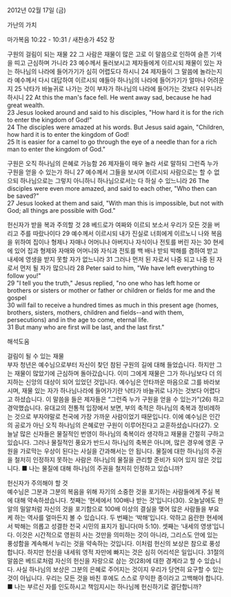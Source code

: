 2012년 02월 17일 (금)

가난의 가치



마가복음 10:22 - 10:31 / 새찬송가 452 장


구원의 걸림이 되는 재물
22 그 사람은 재물이 많은 고로 이 말씀으로 인하여 슬픈 기색을 띠고 근심하며 가니라 23 예수께서 둘러보시고 제자들에게 이르시되 재물이 있는 자는 하나님의 나라에 들어가기가 심히 어렵도다 하시니 24 제자들이 그 말씀에 놀라는지라 예수께서 다시 대답하여 이르시되 얘들아 하나님의 나라에 들어가기가 얼마나 어려운지 25 낙타가 바늘귀로 나가는 것이 부자가 하나님의 나라에 들어가는 것보다 쉬우니라 하시니
22 At this the man's face fell. He went away sad, because he had great wealth.   
23 Jesus looked around and said to his disciples, "How hard it is for the rich to enter the kingdom of God!"   
24 The disciples were amazed at his words. But Jesus said again, "Children, how hard it is to enter the kingdom of God!   
25 It is easier for a camel to go through the eye of a needle than for a rich man to enter the kingdom of God."  

구원은 오직 하나님의 은혜로 가능함
26 제자들이 매우 놀라 서로 말하되 그런즉 누가 구원을 얻을 수 있는가 하니 27 예수께서 그들을 보시며 이르시되 사람으로는 할 수 없으되 하나님으로는 그렇지 아니하니 하나님으로서는 다 하실 수 있느니라
26 The disciples were even more amazed, and said to each other, "Who then can be saved?"   
27 Jesus looked at them and said, "With man this is impossible, but not with God; all things are possible with God."   

헌신자가 받을 복과 주의할 것
28 베드로가 여짜와 이르되 보소서 우리가 모든 것을 버리고 주를 따랐나이다 29 예수께서 이르시되 내가 진실로 너희에게 이르노니 나와 복음을 위하여 집이나 형제나 자매나 어머니나 아버지나 자식이나 전토를 버린 자는 30 현세에 있어 집과 형제와 자매와 어머니와 자식과 전토를 백 배나 받되 박해를 겸하여 받고 내세에 영생을 받지 못할 자가 없느니라 31 그러나 먼저 된 자로서 나중 되고 나중 된 자로서 먼저 될 자가 많으니라
28 Peter said to him, "We have left everything to follow you!"   
29 "I tell you the truth," Jesus replied, "no one who has left home or brothers or sisters or mother or father or children or fields for me and the gospel   
30 will fail to receive a hundred times as much in this present age (homes, brothers, sisters, mothers, children and fields--and with them, persecutions) and in the age to come, eternal life.   
31 But many who are first will be last, and the last first."

해석도움





걸림이 될 수 있는 재물  
부자 청년은 예수님으로부터 자신이 찾던 참된 구원의 길에 대해 들었습니다. 하지만 그는 재물이 많았기에 근심하며 돌아갔습니다. 이미 그에게 재물은 그가 하나님보다 더 의지하는 신앙의 대상이 되어 있었던 것입니다. 예수님은 안타까운 마음으로 그를 바라보시며, 재물 있는 자가 하나님나라에 들어가기란 낙타가 바늘귀로 나가는 것보다 어렵다고 하셨습니다. 이 말씀을 들은 제자들은 “그런즉 누가 구원을 얻을 수 있는가”(26) 하고 경악했습니다. 유대교의 전통적 입장에서 보면, 부의 축적은 하나님의 축복과 정비례하는 것으로 부자야말로 천국에 가장 가까운 사람이었기 때문입니다. 이에 예수님은 인간의 공로가 아닌 오직 하나님의 은혜로만 구원이 이루어진다고 교훈하셨습니다(27). 오늘날 많은 신자들은 물질적인 번영이 하나님의 축복이라 생각하고 재물을 간절히 구하고 있습니다. 그러나 물질적인 풍요가 반드시 하나님의 축복은 아니며, 많은 경우에 영혼 구원을 가로막는 우상이 된다는 사실을 간과해서는 안 됩니다. 물질에 대한 하나님의 주권을 철저히 인정하지 못하는 사람은 하나님의 물질을 관리할 준비가 되어 있지 않은 것입니다.
■ 나는 물질에 대해 하나님의 주권을 철저히 인정하고 있습니까?

헌신자가 주의해야 할 것  
예수님은 그분과 그분의 복음을 위해 자기의 소중한 것을 포기하는 사람들에게 주실 복에 대해 약속하셨습니다. 첫째는 ‘현세에서 100배나 받는 것’입니다(30). 오늘날에도 한 알의 밀알처럼 자신의 것을 포기함으로 100배 이상의 결실을 맺어 많은 사람들을 부요케 하는 역사를 얼마든지 볼 수 있습니다. 두 번째는 ‘박해’입니다. 악하고 음란한 현세에서 박해는 의롭고 성결한 천국 시민의 표지가 됩니다(마 5:10). 셋째는 ‘내세의 영생’입니다. 이것은 시간적으로 영원히 사는 것만을 의미하는 것이 아니라, 그리스도 안에 있는 풍성함을 계속해서 누리는 것을 약속하는 것입니다. 이처럼 헌신의 보상은 참으로 풍성합니다. 하지만 헌신을 내세워 영적 자만에 빠지는 것은 심히 어리석은 일입니다. 31절의 말씀은 베드로처럼 자신의 헌신을 자랑으로 삼는 것(28)에 대한 경계라고 할 수 있습니다. 사실 하나님의 보상은 그분의 은혜로 주어지는 것이지 우리가 당연히 요구할 수 있는 것이 아닙니다. 우리는 모든 것을 바친 후에도 스스로 무익한 종이라고 고백해야 합니다.
■ 나는 부르신 자를 인도하시고 책임지시는 하나님께 헌신하기로 결단합니까?